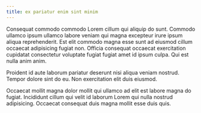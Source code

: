 ```yaml
---
title: ex pariatur enim sint minim
---
```


Consequat commodo commodo Lorem cillum qui aliquip do sunt. Commodo ullamco ipsum ullamco labore veniam qui magna excepteur irure ipsum aliqua reprehenderit. Est elit commodo magna esse sunt ad eiusmod cillum occaecat adipisicing fugiat non. Officia consequat occaecat exercitation cupidatat consectetur voluptate fugiat fugiat amet id ipsum culpa. Qui est nulla anim anim.

Proident id aute laborum pariatur deserunt nisi aliqua veniam nostrud. Tempor dolore sint do eu. Non exercitation elit duis eiusmod.

Occaecat mollit magna dolor mollit qui ullamco ad elit est labore magna do fugiat. Incididunt cillum qui velit id laborum Lorem qui nulla nostrud adipisicing. Occaecat consequat duis magna mollit esse duis quis.